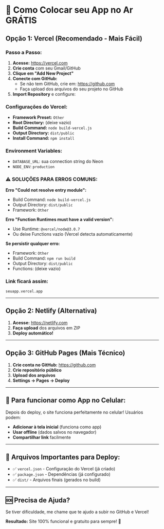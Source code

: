 # 🚀 Como Colocar seu App no Ar GRÁTIS

## Opção 1: Vercel (Recomendado - Mais Fácil)

### Passo a Passo:

1. **Acesse:** https://vercel.com
2. **Crie conta** com seu Gmail/GitHub
3. **Clique em "Add New Project"**
4. **Conecte com GitHub:**
   - Se não tem GitHub, crie em: https://github.com
   - Faça upload dos arquivos do seu projeto no GitHub
5. **Import Repository** e configure:

### Configurações do Vercel:
- **Framework Preset:** `Other`
- **Root Directory:** (deixe vazio)
- **Build Command:** `node build-vercel.js`
- **Output Directory:** `dist/public`
- **Install Command:** `npm install`

### Environment Variables:
- `DATABASE_URL`: sua connection string do Neon
- `NODE_ENV`: `production`

### ⚠️ SOLUÇÕES PARA ERROS COMUNS:

**Erro "Could not resolve entry module":**
- Build Command: `node build-vercel.js`
- Output Directory: `dist/public`
- Framework: `Other`

**Erro "Function Runtimes must have a valid version":**
- Use Runtime: `@vercel/node@3.0.7`
- Ou deixe Functions vazio (Vercel detecta automaticamente)

**Se persistir qualquer erro:**
- Framework: `Other`
- Build Command: `npm run build`
- Output Directory: `dist/public`
- Functions: (deixe vazio)

### Link ficará assim:
`seuapp.vercel.app`

---

## Opção 2: Netlify (Alternativa)

1. **Acesse:** https://netlify.com
2. **Faça upload** dos arquivos em ZIP
3. **Deploy automático!**

---

## Opção 3: GitHub Pages (Mais Técnico)

1. **Crie conta no GitHub:** https://github.com
2. **Crie repositório público**
3. **Upload dos arquivos**
4. **Settings → Pages → Deploy**

---

## 📱 Para funcionar como App no Celular:

Depois do deploy, o site funciona perfeitamente no celular! Usuários podem:
- **Adicionar à tela inicial** (funciona como app)
- **Usar offline** (dados salvos no navegador)
- **Compartilhar link** facilmente

---

## 🔧 Arquivos Importantes para Deploy:

- ✅ `vercel.json` - Configuração do Vercel (já criado)
- ✅ `package.json` - Dependências (já configurado)
- ✅ `dist/` - Arquivos finais (gerados no build)

---

## 🆘 Precisa de Ajuda?

Se tiver dificuldade, me chame que te ajudo a subir no GitHub e Vercel!

**Resultado:** Site 100% funcional e gratuito para sempre! 🎉